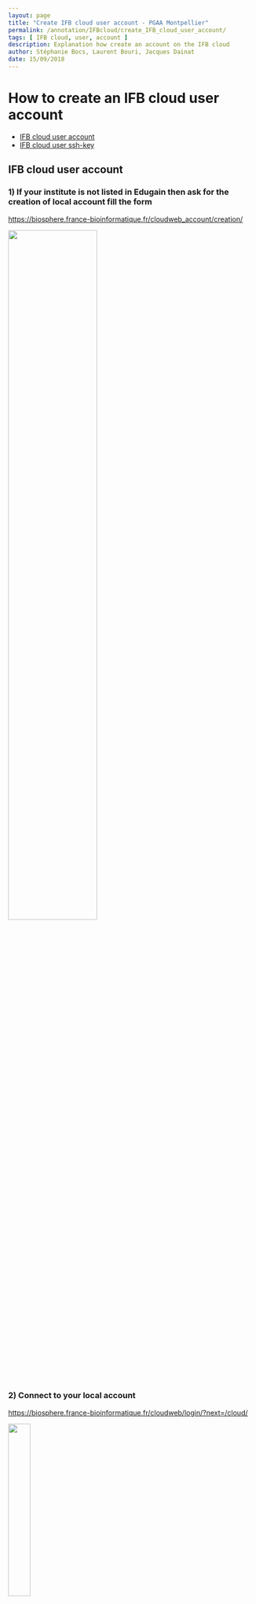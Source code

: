 ```yaml
---
layout: page
title: "Create IFB cloud user account - PGAA Montpellier"
permalink: /annotation/IFBcloud/create_IFB_cloud_user_account/
tags: [ IFB cloud, user, account ]
description: Explanation how create an account on the IFB cloud
author: Stéphanie Bocs, Laurent Bouri, Jacques Dainat
date: 15/09/2018
---
```


# How to create an IFB cloud user account

<!-- TOC depthFrom:2 depthTo:2 withLinks:1 updateOnSave:1 orderedList:0 -->

- [IFB cloud user account](#ifb-cloud-user-account)
- [IFB cloud user ssh-key](#ifb-cloud-user-ssh-key)

<!-- /TOC -->

## IFB cloud user account

### 1) If your institute is not listed in Edugain then ask for the creation of local account fill the form

https://biosphere.france-bioinformatique.fr/cloudweb_account/creation/

<img width="60%" src="{{ site.url }}/images/pga/Excel10.3_IFBcloud_01_account_create.png" alt="" />

### 2) Connect to your local account

https://biosphere.france-bioinformatique.fr/cloudweb/login/?next=/cloud/

<img width="30%" src="{{ site.url }}/images/pga/Excel10.3_IFBcloud_02_account_connect.png" alt="" />

## IFB cloud user ssh-key

### 1) Create your ssh key from your personnal computer 

SSH keys serve as a means of identifying yourself to an SSH server using public-key cryptography and challenge-response authentication. One immediate advantage this method has over traditional password authentication is that you can be authenticated by the server without ever having to send your password over the network. Anyone eavesdropping on your connection will not be able to intercept and crack your password because it is never actually transmitted. 

Execute the command ssh-keygen, for instance, on a terminal of Mac OS X personnal computer
{% highlight bash %}
$ ssh-keygen
Generating public/private rsa key pair.
Enter file in which to save the key (/Users/SIDIBEBOCS/.ssh/id_rsa): 
Enter passphrase (empty for no passphrase): 
Enter same passphrase again: 
Your identification has been saved in /Users/SIDIBEBOCS/.ssh/id_rsa.
Your public key has been saved in /Users/SIDIBEBOCS/.ssh/id_rsa.pub.
The key fingerprint is:
SHA256:Kq12lZ67eI7V3lKK2vdZpe09siG9rcM/v8ua2uaCgwk SIDIBEBOCS@SIDIBEB_ST-J058
The key's randomart image is:
+---[RSA 2048]----+
|                 |
|                 |
|                 |
|                 |
|        S.      .|
|     E .o.  o  + |
|    . +o+oo+.oo .|
|    .o.B=++ooB*+.|
|   ...++=+o+OOB*X|
+----[SHA256]-----+
{% endhighlight %}

A id_rsa.pub file has been created.

### 2) Copy / paste the public ssh key to your IFB cloud local account

{% highlight bash %}
nedit /Users/SIDIBEBOCS/.ssh/id_rsa.pub &
{% endhighlight %}

Copy its content into the public key field of your IFB cloud personnal account

<img width="60%" src="{{ site.url }}/images/pga/Excel10.3_IFBcloud_03_ssh-key_copy.png" alt="" />

In case of problem write to support@france-bioinformatique.fr
